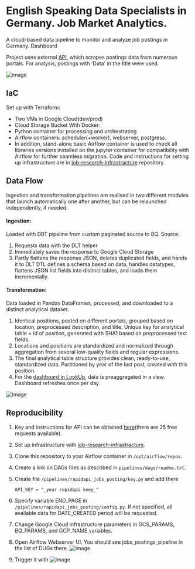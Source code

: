 # English Speaking Data Specialists in Germany. Job Market Analytics.

A cloud-based data pipeline to monitor and analyze job postings in Germany. 
Dashboard 

Project uses external [API](https://rapidapi.com/techmap-io-techmap-io-default/api/daily-international-job-postings), which scrapes postings data from numerous portals.
For analysis, postings with 'Data' in the title were used. 

![image](https://github.com/user-attachments/assets/492003fe-ccb7-40af-ad3c-81ef673796aa)

## IaC
Set up with Terraform:
* Two VMs in Google Cloud(dev/prod)
* Cloud Storage Bucket
With Docker:
* Python container for processing and orchestrating
* Airflow containers: scheduler(+worker), webserver, postgress.
* In addition, stand-alone basic Airflow container is used to check all libraries versions installed on the jupyter container for compatibility with Airflow for further seamless migration.
Code and instructions for setting up infrastructure are in [job-research-infrastracture](https://github.com/SaschaKay/job-research-infrastracture) repository.

## Data Flow
Ingestion and transformation pipelines are realised in two different modules that launch automatically one after another, but can be relaunched independently, if needed.
#### Ingestion:
Loaded with DBT pipeline from custom paginated source to BQ. 
Source:
  1. Requests data with the DLT helper
  2. Immediately saves the response to Google Cloud Storage
  3. Partly flattens the response JSON, deletes duplicated fields, and hands it to DLT
DTL defines a schema based on data, handles datatypes, flattens JSON list fields into distinct tables, and loads them incrementally. 
#### Transformation:
Data loaded in Pandas DataFrames, processed, and downloaded to a distinct analytical dataset.
  1. Identical positions, posted on different portals, grouped based on location, preprocessed description, and title. Unique key for analytical table = id of position, generated with SHA1 based on preprocessed text fields.
  2. Locations and positions are standardized and normalized through aggregation from several low-quality fields and regular expressions.
  3. The final analytical table structure provides clean, ready-to-use, standardized data. Partitioned by year of the last post, created with this position.
  4. For the [dashboard in LookUp](https://lookerstudio.google.com/s/jqDeXhNYVhE), data is preaggregated in a view. Dashboard refreshes once per day.

![image](https://github.com/user-attachments/assets/59c57c42-4d0b-442f-a9df-27539204f520)

## Reproducibility
1. Key and instructions for API can be obtained [here](https://rapidapi.com/techmap-io-techmap-io-default/api/daily-international-job-postings)(there are 25 free requests available).
2. Set up infrastructure with [job-research-infrastracture](https://github.com/SaschaKay/job-research-infrastracture).
3. Clone this repository to your Airflow container in `/opt/airflow/repos`.
4. Create a link on DAGs files as described in `pipelines/dags/readme.txt`.
5. Create file `/pipelines/rapidapi_jobs_posting/key.py` and add there
   
       API_KEY = "_your repidapi keey_"
7. Specify variable END_PAGE in `/pipelines/rapidapi_jobs_posting/config.py`. If not specified, all available data for DATE_CREATED period will be requested.
8. Change Google Cloud infrastructure parameters in GCS_PARAMS, BQ_PARAMS, and GCP_NAME variables.
9. Open Airflow Webserver UI. You should see jobs_postings_pipeline in the list of DUGs there. 
    ![image](https://github.com/user-attachments/assets/3688df19-af90-407c-b50b-68d2b153125d)
10. Trigger it with ![image](https://github.com/user-attachments/assets/d5b3a283-6fbc-4aa2-9ca1-c4bd52c3e47c)